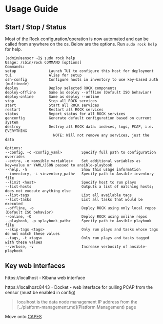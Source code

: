 # Usage Guide

## Start / Stop / Status

Most of the Rock configuration/operation is now automated and can be called from anywhere on the os. Below are the options. Run `sudo rock help` for help.  
```
[admin@sensor ~]$ sudo rock help
Usage: /sbin/rock COMMAND [options]
Commands:
setup               Launch TUI to configure this host for deployment
tui                 Alias for setup
ssh-config          Configure hosts in inventory to use key-based auth (multinode)
deploy              Deploy selected ROCK components
deploy-offline      Same as deploy --offline (Default ISO behavior)
deploy-online       Same as deploy --online
stop                Stop all ROCK services
start               Start all ROCK services
restart             Restart all ROCK services
status              Report status for all ROCK services
genconfig           Generate default configuration based on current system
destroy             Destroy all ROCK data: indexes, logs, PCAP, i.e. EVERYTHING
                      NOTE: Will not remove any services, just the data

Options:
--config, -c <config_yaml>         Specify full path to configuration overrides
--extra, -e <ansible variables>    Set additional variables as key=value or YAML/JSON passed to ansible-playbook
--help, -h                         Show this usage information
--inventory, -i <inventory_path>   Specify path to Ansible inventory file
--limit <host>                     Specify host to run plays
--list-hosts                       Outputs a list of matching hosts; does not execute anything else
--list-tags                        List all available tags
--list-tasks                       List all tasks that would be executed
--offline, -o                      Deploy ROCK using only local repos (Default ISO behavior)
--online, -O                       Deploy ROCK using online repos
--playbook, -p <playbook_path>     Specify path to Ansible playbook file
--skip-tags <tags>                 Only run plays and tasks whose tags do not match these values
--tags, -t <tags>                  Only run plays and tasks tagged with these values
--verbose, -v                      Increase verbosity of ansible-playbook
```

## Key web interfaces

https://localhost - Kibana web interface

https://localhost:8443 - Docket - web interface for pulling PCAP from the sensor (must be enabled in config)
> localhost is the data node management IP address from the [../platform-management.md](Platform Management) page

Move onto [CAPES](../capes/README.md)
